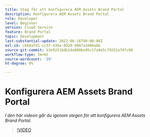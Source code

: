 ```yaml
---
title: Steg för att konfigurera AEM Assets Brand Portal
description: Konfigurera AEM Assets Brand Portal
role: Developer
level: Beginner
version: Cloud Service
feature: Brand Portal
topic: Development
last-substantial-update: 2022-06-16T00:00:00Z
exl-id: cb68afd1-cc5f-430a-8920-9987a3466abb
source-git-commit: b3e9251bdb18a008be95c1fa9e5c79252a74fc98
workflow-type: tm+mt
source-wordcount: '29'
ht-degree: 0%

---
```


# Konfigurera AEM Assets Brand Portal

*I den här videon går du igenom stegen för att konfigurera AEM Assets Brand Portal.*

>[!VIDEO](https://video.tv.adobe.com/v/335448?quality=12&learn=on)
